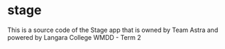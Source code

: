 # stage
This is a source code of the Stage app that is owned by Team Astra and powered by Langara College WMDD - Term 2
